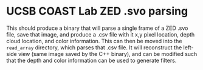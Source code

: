 # UCSB COAST Lab ZED .svo parsing

This should produce a binary that will parse a single frame of a ZED .svo file, save that image, and produce a .csv file with it x,y pixel location, depth cloud location, and color information. This can then be moved into the `read_array` directory, which parses that .csv file. It will reconstruct the left-side  view (same image saved by the C++ binary), and can be modified such that the depth and color information can be used to generate filters. 

